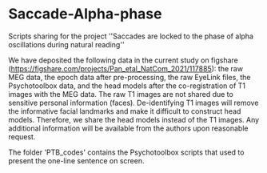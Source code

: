 # Saccade-Alpha-phase
Scripts sharing for the project ''Saccades are locked to the phase of alpha oscillations during natural reading''

We have deposited the following data in the current study on figshare (https://figshare.com/projects/Pan_etal_NatCom_2021/117885): the raw MEG data, the epoch data after pre-processing, the raw EyeLink files, the Psychotoolbox data, and the head models after the co-registration of T1 images with the MEG data. The raw T1 images are not shared due to sensitive personal information (faces). De-identifying T1 images will remove the informative facial landmarks and make it difficult to construct head models. Therefore, we share the head models instead of the T1 images. Any additional information will be available from the authors upon reasonable request. 

The folder 'PTB_codes' contains the Psychotoolbox scripts that used to present the one-line sentence on screen.
